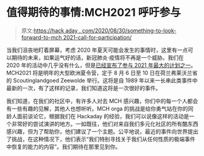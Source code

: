 # 值得期待的事情:MCH2021 呼吁参与

> 原文:[https://hack aday . com/2020/08/30/something-to-look-forward-to-mch 2021-call-for-participation/](https://hackaday.com/2020/08/30/something-to-look-forward-to-mch2021-call-for-participation/)

当我们沮丧地盯着屏幕，考虑 2020 年夏天可能会发生的事情时，这里有一点可以期待的未来，如果运气好的话，新冠肺炎·疫情将不再是一个威胁。我们在 2020 年的活动中几乎没有什么，但是[已经宣布了参与 2021 年最大的计划之一](https://conference.mch2021.org/mch2021-2020/cfp)。MCH2021 将是明年的大型欧洲夏令营，定于 8 月 6 日至 10 日在荷兰弗莱沃兰省的 Scoutinglandgoed Zeewolde 举行。这将是自 1989 年以来一长串此类事件中最新的一次，有了这样的记录，我们知道这将是一次很好的事件。

我们知道，在我们的社区中，有许多人对去 MCH 感兴趣，你们中的每一个人都会有一些有趣的见解，其他人也想听听。MCH orga 的挑战是给你勇气站在你的同龄人面前谈论它，根据我们在 Hackaday 的经验，我们可以说像这样的活动是一个非常好的尝试演讲的地方。一如既往，他们对来自我们多元化社区的所有酷东西感兴趣，但为了帮助你，他们建议了一个主题。公平地说，最近的事件向世界提出了挑战，在这种情况下，他们表示“我们特别寻找关于我们从任何性质的极端事件中恢复的能力的内容”。我们期待在那里见到你。